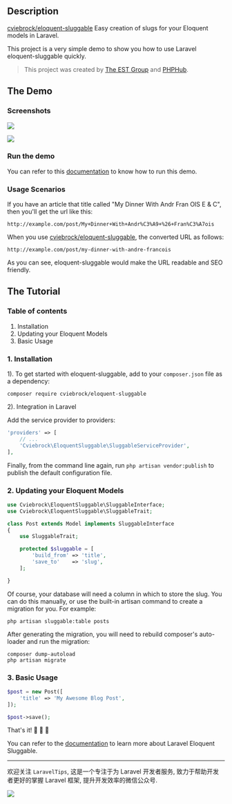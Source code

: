 ## Description
[cviebrock/eloquent-sluggable](https://github.com/cviebrock/eloquent-sluggable) Easy creation of slugs for your Eloquent models in Laravel.

This project is a very simple demo to show you how to use Laravel eloquent-sluggable quickly.

> This project was created by [The EST Group](http://estgroupe.com) and [PHPHub](https://phphub.org/).

## The Demo

### Screenshots

![](http://ww1.sinaimg.cn/large/0060lm7Tgw1f2crxey706j31900lmq6u.jpg)

![](http://ww4.sinaimg.cn/large/0060lm7Tgw1f2crxoxxyvj31kw0kcjvj.jpg)

### Run the demo

You can refer to this [documentation](https://github.com/Aufree/laravel-packages-top100/blob/master/how-to-run-a-laravel-project.md) to know how to run this demo.

### Usage Scenarios

If you have an article that title called "My Dinner With Andr Fran OIS E & C", then you'll get the url like this:

	http://example.com/post/My+Dinner+With+Andr%C3%A9+%26+Fran%C3%A7ois

When you use [cviebrock/eloquent-sluggable](https://github.com/cviebrock/eloquent-sluggable), the converted URL as follows:

	http://example.com/post/my-dinner-with-andre-francois
	
As you can see, eloquent-sluggable would make the URL readable and SEO friendly.

## The Tutorial

### Table of contents

1. Installation
2. Updating your Eloquent Models
3. Basic Usage

### 1. Installation

1). To get started with eloquent-sluggable, add to your `composer.json` file as a dependency:

```shell
composer require cviebrock/eloquent-sluggable
```

2). Integration in Laravel

Add the service provider to providers:

```php
'providers' => [
    // ...
    'Cviebrock\EloquentSluggable\SluggableServiceProvider',
],
```

Finally, from the command line again, run `php artisan vendor:publish` to publish 
the default configuration file.

### 2. Updating your Eloquent Models

```php
use Cviebrock\EloquentSluggable\SluggableInterface;
use Cviebrock\EloquentSluggable\SluggableTrait;

class Post extends Model implements SluggableInterface
{
	use SluggableTrait;

	protected $sluggable = [
		'build_from' => 'title',
		'save_to'    => 'slug',
	];

}
```

Of course, your database will need a column in which to store the slug. You can do 
this manually, or use the built-in artisan command to create a migration for you. 
For example:

```shell
php artisan sluggable:table posts
```

After generating the migration, you will need to rebuild composer's auto-loader
and run the migration:

```shell
composer dump-autoload
php artisan migrate
```

### 3. Basic Usage

```php
$post = new Post([
	'title' => 'My Awesome Blog Post',
]);

$post->save();
```

That's it! :beers: :beers: :beers:

You can refer to the [documentation](https://github.com/cviebrock/eloquent-sluggable#installation) to learn more about Laravel Eloquent Sluggable.

---

欢迎关注 `LaravelTips`, 这是一个专注于为 Laravel 开发者服务, 致力于帮助开发者更好的掌握 Laravel 框架, 提升开发效率的微信公众号.

![](http://ww4.sinaimg.cn/large/76dc7f1bjw1f23moqj4qzj20by0bywfa.jpg)
